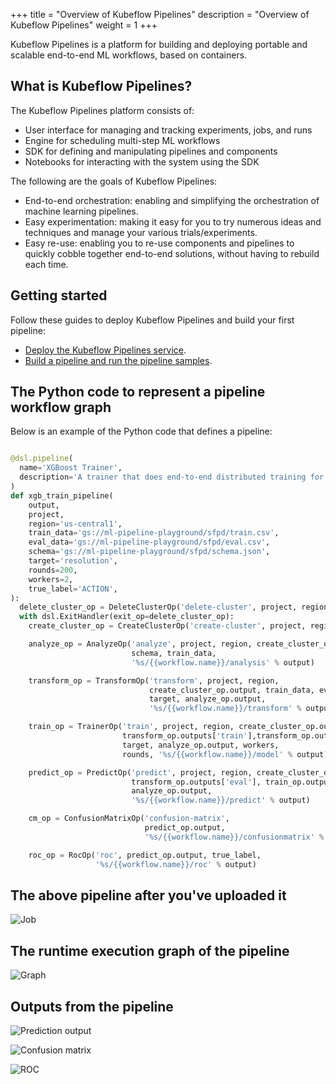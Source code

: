 +++
title = "Overview of Kubeflow Pipelines"
description = "Overview of Kubeflow Pipelines"
weight = 1
+++

Kubeflow Pipelines is a platform for building and deploying portable and 
scalable end-to-end ML workflows, based on containers.

## What is Kubeflow Pipelines?

The Kubeflow Pipelines platform consists of:

* User interface for managing and tracking experiments, jobs, and runs
* Engine for scheduling multi-step ML workflows
* SDK for defining and manipulating pipelines and components
* Notebooks for interacting with the system using the SDK

The following are the goals of Kubeflow Pipelines:

* End-to-end orchestration: enabling and simplifying the orchestration of
  machine learning pipelines.
* Easy experimentation: making it easy for you to try numerous ideas and 
  techniques and manage your various trials/experiments.
* Easy re-use: enabling you to re-use components and pipelines to quickly 
  cobble together end-to-end solutions, without having to rebuild each time.


## Getting started

Follow these guides to deploy Kubeflow Pipelines and build your first pipeline:

* [Deploy the Kubeflow Pipelines service](/docs/guides/pipelines/deploy-pipelines-service).
* [Build a pipeline and run the pipeline samples](/docs/guides/pipelines/build-pipeline).

## The Python code to represent a pipeline workflow graph

Below is an example of the Python code that defines a pipeline:

```python

@dsl.pipeline(
  name='XGBoost Trainer',
  description='A trainer that does end-to-end distributed training for XGBoost models.'
)
def xgb_train_pipeline(
    output,
    project,
    region='us-central1',
    train_data='gs://ml-pipeline-playground/sfpd/train.csv',
    eval_data='gs://ml-pipeline-playground/sfpd/eval.csv',
    schema='gs://ml-pipeline-playground/sfpd/schema.json',
    target='resolution',
    rounds=200,
    workers=2,
    true_label='ACTION',
):
  delete_cluster_op = DeleteClusterOp('delete-cluster', project, region)
  with dsl.ExitHandler(exit_op=delete_cluster_op):
    create_cluster_op = CreateClusterOp('create-cluster', project, region, output)

    analyze_op = AnalyzeOp('analyze', project, region, create_cluster_op.output,
                           schema, train_data,
                           '%s/{{workflow.name}}/analysis' % output)

    transform_op = TransformOp('transform', project, region,
                               create_cluster_op.output, train_data, eval_data,
                               target, analyze_op.output,
                               '%s/{{workflow.name}}/transform' % output)

    train_op = TrainerOp('train', project, region, create_cluster_op.output,
                         transform_op.outputs['train'],transform_op.outputs['eval'],
                         target, analyze_op.output, workers,
                         rounds, '%s/{{workflow.name}}/model' % output)

    predict_op = PredictOp('predict', project, region, create_cluster_op.output,
                           transform_op.outputs['eval'], train_op.output, target,
                           analyze_op.output,
                           '%s/{{workflow.name}}/predict' % output)

    cm_op = ConfusionMatrixOp('confusion-matrix',
                              predict_op.output,
                              '%s/{{workflow.name}}/confusionmatrix' % output)

    roc_op = RocOp('roc', predict_op.output, true_label,
                   '%s/{{workflow.name}}/roc' % output)
```

## The above pipeline after you've uploaded it

<img src="/docs/images/job.png" 
  alt="Job"
  class="mt-3 mb-3 p-3 border border-info rounded">

## The runtime execution graph of the pipeline

<img src="/docs/images/run.png" 
  alt="Graph"
  class="mt-3 mb-3 p-3 border border-info rounded">

## Outputs from the pipeline

<img src="/docs/images/predict.png" 
  alt="Prediction output"
  class="mt-3 mb-3 p-3 border border-info rounded">

<img src="/docs/images/cm.png" 
  alt="Confusion matrix"
  class="mt-3 mb-3 p-3 border border-info rounded">

<img src="/docs/images/roc.png" 
  alt="ROC"
  class="mt-3 mb-3 p-3 border border-info rounded">
